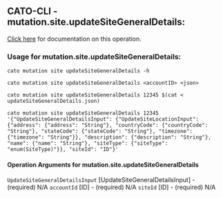 
## CATO-CLI - mutation.site.updateSiteGeneralDetails:
[Click here](https://api.catonetworks.com/documentation/#mutation-updateSiteGeneralDetails) for documentation on this operation.

### Usage for mutation.site.updateSiteGeneralDetails:

`cato mutation site updateSiteGeneralDetails -h`

`cato mutation site updateSiteGeneralDetails <accountID> <json>`

`cato mutation site updateSiteGeneralDetails 12345 $(cat < updateSiteGeneralDetails.json)`

`cato mutation site updateSiteGeneralDetails 12345 '{"UpdateSiteGeneralDetailsInput": {"UpdateSiteLocationInput": {"address": {"address": "String"}, "countryCode": {"countryCode": "String"}, "stateCode": {"stateCode": "String"}, "timezone": {"timezone": "String"}}, "description": {"description": "String"}, "name": {"name": "String"}, "siteType": {"siteType": "enum(SiteType)"}}, "siteId": "ID"}'`

#### Operation Arguments for mutation.site.updateSiteGeneralDetails ####
`UpdateSiteGeneralDetailsInput` [UpdateSiteGeneralDetailsInput] - (required) N/A 
`accountId` [ID] - (required) N/A 
`siteId` [ID] - (required) N/A 
